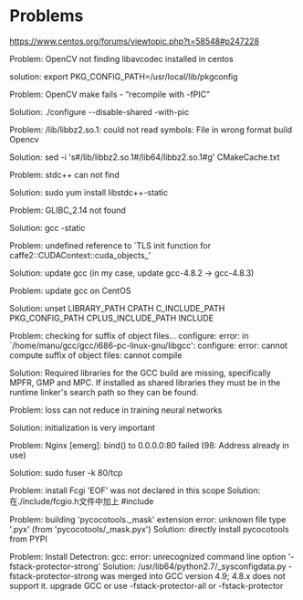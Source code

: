 # Problems

https://www.centos.org/forums/viewtopic.php?t=58548#p247228

Problem:   OpenCV not finding libavcodec installed in centos

solution:  export PKG_CONFIG_PATH=/usr/local/lib/pkgconfig

Problem:   OpenCV make fails - “recompile with -fPIC”

Solution:  ./configure --disable-shared -with-pic

Problem:   /lib/libbz2.so.1: could not read symbols: File in wrong format  build Opencv

Solution:  sed -i 's#/lib/libbz2.so.1#/lib64/libbz2.so.1#g' CMakeCache.txt

Problem:  stdc++ can not find

Solution: sudo yum install libstdc++-static

Problem: GLIBC_2.14 not found

Solution: gcc -static


Problem: undefined reference to `TLS init function for caffe2::CUDAContext::cuda_objects_'

Solution: update gcc (in my case, update gcc-4.8.2 -> gcc-4.8.3)


Problem: update gcc on CentOS

Solution: unset LIBRARY_PATH CPATH C_INCLUDE_PATH PKG_CONFIG_PATH CPLUS_INCLUDE_PATH INCLUDE


Problem: checking for suffix of object files... configure: error: in `/home/manu/gcc/gcc/i686-pc-linux-gnu/libgcc':
         configure: error: cannot compute suffix of object files: cannot compile

Solution: Required libraries for the GCC build are missing, specifically MPFR, GMP and MPC. If installed as shared libraries they must be in the runtime linker's search path so they can be found. 


Problem: loss can not reduce in training neural networks

Solution: initialization is very important


Problem: Nginx [emerg]: bind() to 0.0.0.0:80 failed (98: Address already in use)


Solution: sudo fuser -k 80/tcp


Problem: install Fcgi 'EOF' was not declared in this scope
Solution: 在./include/fcgio.h文件中加上 #include <cstdio>

Problem:  building 'pycocotools._mask' extension
error: unknown file type '.pyx' (from 'pycocotools/_mask.pyx')
Solution: directly install pycocotools from PYPI
         
Problem: Install Detectron: gcc: error: unrecognized command line option '-fstack-protector-strong'
Solution: /usr/lib64/python2.7/_sysconfigdata.py
-fstack-protector-strong was merged into GCC version 4.9; 4.8.x does not support it. upgrade GCC or use -fstack-protector-all or -fstack-protector



